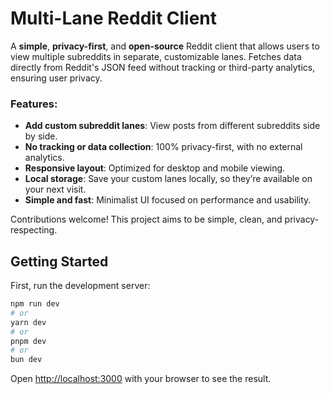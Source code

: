# Multi-Lane Reddit Client

A **simple**, **privacy-first**, and **open-source** Reddit client that allows users to view multiple subreddits in separate, customizable lanes. Fetches data directly from Reddit's JSON feed without tracking or third-party analytics, ensuring user privacy.

### Features:

- **Add custom subreddit lanes**: View posts from different subreddits side by side.
- **No tracking or data collection**: 100% privacy-first, with no external analytics.
- **Responsive layout**: Optimized for desktop and mobile viewing.
- **Local storage**: Save your custom lanes locally, so they’re available on your next visit.
- **Simple and fast**: Minimalist UI focused on performance and usability.

Contributions welcome! This project aims to be simple, clean, and privacy-respecting.

## Getting Started

First, run the development server:

```bash
npm run dev
# or
yarn dev
# or
pnpm dev
# or
bun dev
```

Open [http://localhost:3000](http://localhost:3000) with your browser to see the result.
